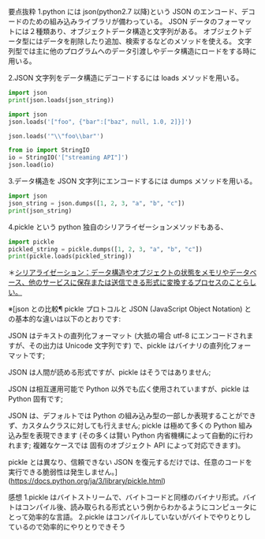 要点抜粋
1.python には json(python2.7 以降)という JSON のエンコード、デコードのための組み込みライブラリが備わっている。
JSON データのフォーマットには２種類あり、オブジェクトデータ構造と文字列がある。
オブジェクトデータ型にはデータを削除したり追加、検索するなどのメソッドを使える。
文字列型では主に他のプログラムへのデータ引渡しやデータ構造にロードをする時に用いる。

2.JSON 文字列をデータ構造にデコードするには loads メソッドを用いる。

```python
import json
print(json.loads(json_string))
```

```python
import json
json.loads('["foo", {"bar":["baz", null, 1.0, 2]}]')

json.loads('"\\"foo\\bar"')

from io import StringIO
io = StringIO('["streaming API"]')
json.load(io)
```

3.データ構造を JSON 文字列にエンコードするには dumps メソッドを用いる。

```python
import json
json_string = json.dumps([1, 2, 3, "a", "b", "c"])
print(json_string)
```

4.pickle という python 独自のシリアライゼーションメソッドもある、

```python
import pickle
pickled_string = pickle.dumps([1, 2, 3, "a", "b", "c"])
print(pickle.loads(pickled_string))
```

＊[シリアライゼーション：データ構造やオブジェクトの状態をメモリやデータベース、他のサービスに保存または送信できる形式に変換するプロセスのことらしい。](https://zenn.dev/fujishiro/scraps/8456c28d7c0fa3)

※[json との比較¶
pickle プロトコルと JSON (JavaScript Object Notation) との基本的な違いは以下のとおりです:

JSON はテキストの直列化フォーマット (大抵の場合 utf-8 にエンコードされますが、その出力は Unicode 文字列です) で、pickle はバイナリの直列化フォーマットです;

JSON は人間が読める形式ですが、pickle はそうではありません;

JSON は相互運用可能で Python 以外でも広く使用されていますが、pickle は Python 固有です;

JSON は、デフォルトでは Python の組み込み型の一部しか表現することができず、カスタムクラスに対しても行えません; pickle は極めて多くの Python 組み込み型を表現できます (その多くは賢い Python 内省機構によって自動的に行われます; 複雑なケースでは 固有のオブジェクト API によって対応できます)。

pickle とは異なり、信頼できない JSON を復元するだけでは、任意のコードを実行できる脆弱性は発生しません。](https://docs.python.org/ja/3/library/pickle.html)

感想
1.pickle はバイトストリームで、バイトコードと同様のバイナリ形式。バイトはコンパイル後、読み取られる形式という例からわかるようにコンピュータにとって効率的な言語。
2.pickle はコンパイルしていないがバイトでやりとりしているので効率的にやりとりできそう
